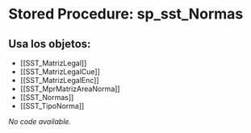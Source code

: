 # Stored Procedure: sp_sst_Normas

## Usa los objetos:
- [[SST_MatrizLegal]]
- [[SST_MatrizLegalCue]]
- [[SST_MatrizLegalEnc]]
- [[SST_MprMatrizAreaNorma]]
- [[SST_Normas]]
- [[SST_TipoNorma]]

*No code available.*
